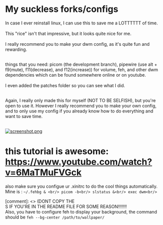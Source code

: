 # My suckless forks/configs
In case I ever reinstall linux, I can use this to save me a LOTTTTTT of time. <br/><br/>
This "rice" isn't that impressive, but it looks quite nice for me. <br/><br/>
I really recommend you to make your dwm config, as it's quite fun and rewarding.<br/><br/>

things that you need: picom (the development branch), pipewire (use alt + f9(mute), f11(decrease), and f12(increase)) for volume, feh, and other dwm dependencies which can be found somewhere online or on youtube. <br/><br/>
I even added the patches folder so you can see what I did.<br/><br/>

Again, I really only made this for myself (NOT TO BE SELFISH), but you're open to use it. However I really recommend you to make your own config, and to only use my config if you already know how to do everything and want to save time.<br/><br/>

[![screenshot.png](https://i.postimg.cc/3rjKZHCL/screenshot.png)](https://postimg.cc/Yj9KpZPg)

# this tutorial is awesome: https://www.youtube.com/watch?v=6MaTMuFVGck
also make sure you configue ur .xinitrc to do the cool things automatically. Mine is : 
`~/.fehbg & <br/>
picom -b<br/>
slstatus &<br/>
exec dwm<br/>
`

[comment]: <> (DONT COPY THE <br/>S IF YOU'RE IN THE README FILE FOR SOME REASON!!!!!!!
<br/>
Also, you have to configure feh to display your background, the command should be `feh --bg-center /path/to/wallpaper/` <br/>

